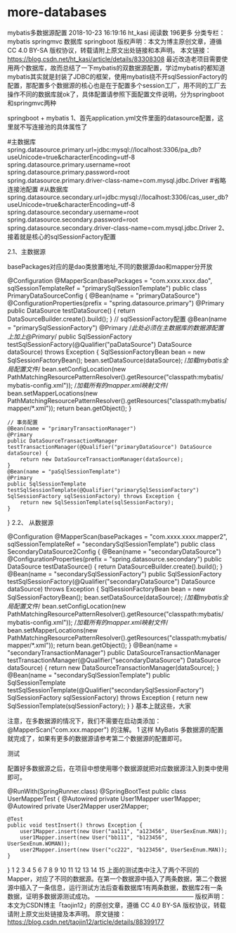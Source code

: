 # more-databases

mybatis多数据源配置
2018-10-23 16:19:16 ht_kasi 阅读数 196更多
分类专栏： mybatis  springmvc  数据库  springboot
版权声明：本文为博主原创文章，遵循 CC 4.0 BY-SA 版权协议，转载请附上原文出处链接和本声明。
本文链接：https://blog.csdn.net/ht_kasi/article/details/83308308
        最近改造老项目需要使用两个数据库，故而总结了一下mybatis的双数据源配置，学过mybatis的都知道mybatis其实就是封装了JDBC的框架，使用mybatis绕不开sqlSessionFactory的配置，那配置多个数据源的核心也是在于配置多个session工厂，用不同的工厂去操作不同的数据库就ok了，具体配置请参照下面配置文件说明，分为springboot和springmvc两种

springboot + mybatis
1、首先application.yml文件里面的datasource配置，这里就不写连接池的具体属性了

#主数据库
spring.datasource.primary.url=jdbc:mysql://localhost:3306/pa_db?useUnicode=true&characterEncoding=utf-8
spring.datasource.primary.username=root
spring.datasource.primary.password=root
spring.datasource.primary.driver-class-name=com.mysql.jdbc.Driver
#省略连接池配置
#从数据库
spring.datasource.secondary.url=jdbc:mysql://localhost:3306/cas_user_db?useUnicode=true&characterEncoding=utf-8
spring.datasource.secondary.username=root
spring.datasource.secondary.password=root
spring.datasource.secondary.driver-class-name=com.mysql.jdbc.Driver
2、接着就是核心的sqlSessionFactory配置

2.1、主数据源

basePackages对应的是dao类放置地址,不同的数据源dao和mapper分开放

@Configuration
@MapperScan(basePackages = "com.xxxx.xxxx.dao", sqlSessionTemplateRef = "primarySqlSessionTemplate")
public class PrimaryDataSourceConfig {
    @Bean(name = "primaryDataSource")
    @ConfigurationProperties(prefix = "spring.datasource.primary")
    @Primary
    public DataSource testDataSource() {
        return DataSourceBuilder.create().build();
    }
    // sqlSessionFactory配置
    @Bean(name = "primarySqlSessionFactory")
    @Primary /*此处必须在主数据库的数据源配置上加上@Primary*/
    public SqlSessionFactory testSqlSessionFactory(@Qualifier("paDataSource") DataSource dataSource) throws Exception {
        SqlSessionFactoryBean bean = new SqlSessionFactoryBean();
        bean.setDataSource(dataSource);
        /*加载mybatis全局配置文件*/
        bean.setConfigLocation(new PathMatchingResourcePatternResolver().getResource("classpath:mybatis/mybatis-config.xml"));
        /*加载所有的mapper.xml映射文件*/
        bean.setMapperLocations(new PathMatchingResourcePatternResolver().getResources("classpath:mybatis/mapper/*.xml"));
        return bean.getObject();
    }
 
    // 事务配置
    @Bean(name = "primaryTransactionManager")
    @Primary
    public DataSourceTransactionManager testTransactionManager(@Qualifier("primaryDataSource") DataSource dataSource) {
        return new DataSourceTransactionManager(dataSource);
    }
    @Bean(name = "paSqlSessionTemplate")
    @Primary
    public SqlSessionTemplate testSqlSessionTemplate(@Qualifier("primarySqlSessionFactory") SqlSessionFactory sqlSessionFactory) throws Exception {
        return new SqlSessionTemplate(sqlSessionFactory);
    }
}
2.2、 从数据源

@Configuration
@MapperScan(basePackages = "com.xxxx.xxxx.mapper2", sqlSessionTemplateRef = "secondarySqlSessionTemplate")
public class SecondaryDataSource2Config {
    @Bean(name = "secondaryDataSource")
    @ConfigurationProperties(prefix = "spring.datasource.secondary")
    public DataSource testDataSource() {
        return DataSourceBuilder.create().build();
    }
    @Bean(name = "secondarySqlSessionFactory")
    public SqlSessionFactory testSqlSessionFactory(@Qualifier("secondaryDataSource") DataSource dataSource) throws Exception {
        SqlSessionFactoryBean bean = new SqlSessionFactoryBean();
        bean.setDataSource(dataSource);
        /*加载mybatis全局配置文件*/
        bean.setConfigLocation(new PathMatchingResourcePatternResolver().getResource("classpath:mybatis/mybatis-config.xml"));
        /*加载所有的mapper.xml映射文件*/
        bean.setMapperLocations(new PathMatchingResourcePatternResolver().getResources("classpath:mybatis/mapper/*.xml"));
        return bean.getObject();
    }
    @Bean(name = "secondaryTransactionManager")
    public DataSourceTransactionManager testTransactionManager(@Qualifier("secondaryDataSource") DataSource dataSource) {
        return new DataSourceTransactionManager(dataSource);
    }
    @Bean(name = "secondarySqlSessionTemplate")
    public SqlSessionTemplate testSqlSessionTemplate(@Qualifier("secondarySqlSessionFactory") SqlSessionFactory sqlSessionFactory) throws Exception {
        return new SqlSessionTemplate(sqlSessionFactory);
    }
}
基本上就这些，大家

注意，在多数据源的情况下，我们不需要在启动类添加：@MapperScan("com.xxx.mapper") 的注解。
1
这样 MyBatis 多数据源的配置就完成了，如果有更多的数据源请参考第二个数据源的配置即可。

测试

配置好多数据源之后，在项目中想使用哪个数据源就把对应数据源注入到类中使用即可。

@RunWith(SpringRunner.class)
@SpringBootTest
public class UserMapperTest {
    @Autowired
    private User1Mapper user1Mapper;
    @Autowired
    private User2Mapper user2Mapper;

    @Test
    public void testInsert() throws Exception {
        user1Mapper.insert(new User("aa111", "a123456", UserSexEnum.MAN));
        user1Mapper.insert(new User("bb111", "b123456", UserSexEnum.WOMAN));
        user2Mapper.insert(new User("cc222", "b123456", UserSexEnum.MAN));
    }
}
1
2
3
4
5
6
7
8
9
10
11
12
13
14
15
上面的测试类中注入了两个不同的 Mapper，对应了不同的数据源。在第一个数据源中插入了两条数据，第二个数据源中插入了一条信息，运行测试方法后查看数据库1有两条数据，数据库2有一条数据，证明多数据源测试成功。
————————————————
版权声明：本文为CSDN博主「taojin12」的原创文章，遵循 CC 4.0 BY-SA 版权协议，转载请附上原文出处链接及本声明。
原文链接：https://blog.csdn.net/taojin12/article/details/88399177
